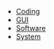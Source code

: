 
<!-- Docsify/note/IT/ -->

- [Coding](/IT/Coding/README.md)
- [GUI](/IT/GUI/README.md)
- [Software](/IT/Software/README.md)
- [System](/IT/System/README.md)



